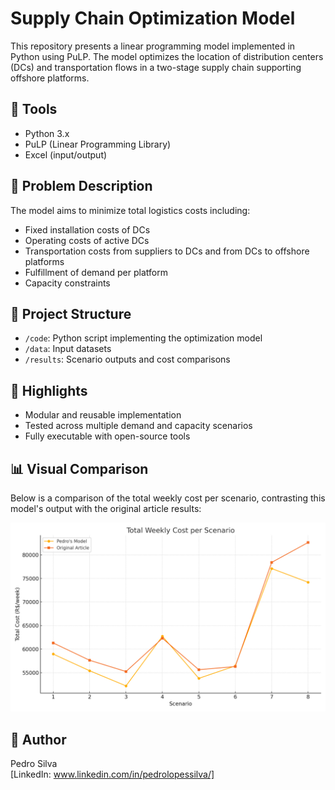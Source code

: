 # Supply Chain Optimization Model

This repository presents a linear programming model implemented in Python using PuLP.
The model optimizes the location of distribution centers (DCs) and transportation flows in a two-stage supply chain supporting offshore platforms.

## 🔧 Tools

- Python 3.x
- PuLP (Linear Programming Library)
- Excel (input/output)

## 🧠 Problem Description

The model aims to minimize total logistics costs including:

- Fixed installation costs of DCs
- Operating costs of active DCs
- Transportation costs from suppliers to DCs and from DCs to offshore platforms
- Fulfillment of demand per platform
- Capacity constraints

## 📁 Project Structure

- `/code`: Python script implementing the optimization model
- `/data`: Input datasets
- `/results`: Scenario outputs and cost comparisons

## 🚀 Highlights

- Modular and reusable implementation
- Tested across multiple demand and capacity scenarios
- Fully executable with open-source tools

## 📊 Visual Comparison

Below is a comparison of the total weekly cost per scenario, contrasting this model's output with the original article results:

![Total Cost Comparison](figures/total_cost_comparison.png)

## 👤 Author

Pedro Silva  
[LinkedIn: www.linkedin.com/in/pedrolopessilva/]
